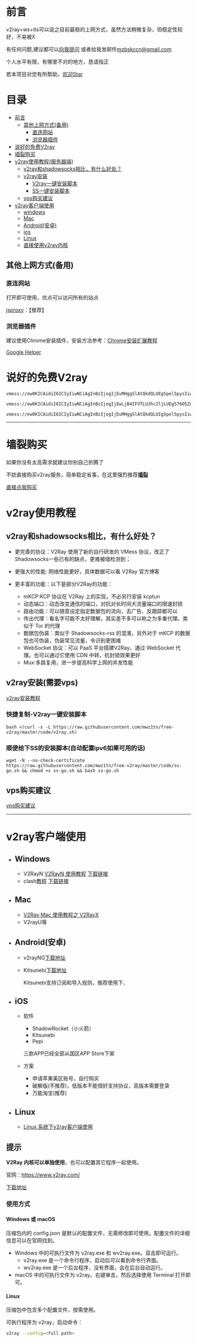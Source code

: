 # 前言
v2ray+ws+tls可以说之目前最稳的上网方式，虽然方法稍微复杂，但稳定性较好，不易被X

有任何问题,建议都可以[向我提问](https://github.com/mwz1tn/free-v2ray/issues)
或者给我发邮件[mzbskccn@gmail.com](Mailto://mzbskccn@gmail.com)

个人水平有限，有哪里不对的地方，恳请指正

若本项目对您有所帮助，[欢迎Star](https://github.com/mwz1tn/free-v2ray)

# 目录
- [前言](#前言)
    - [其他上网方式(备用)](#其他上网方式(备用))
        - [直连网站](#直连网站)
        - [浏览器插件](#浏览器插件)
- [说好的免费V2ray](#说好的免费V2ray)
- [墙裂购买](#墙裂购买)
- [v2ray使用教程(服务器端)](#v2ray使用教程)
    - [v2ray和shadowsocks相比，有什么好处？](#v2ray和shadowsocks相比，有什么好处？)
    - [v2ray安装](#v2ray安装(需要vps))
        - [V2ray一键安装脚本](#快捷复制-V2ray一键安装脚本)
        - [SS一键安装脚本](#顺便给下SS的安装脚本(自动配置ipv6如果可用的话))
    - [vps购买建议](#vps购买建议)
- [v2ray客户端使用](#v2ray客户端使用)
    - [windows](#windows)
    - [Mac](#Mac)
    - [Android(安卓)](#Android(安卓))
    - [ios](#ios)
    - [Linux](#Linux)
    - [直接使用v2ray内核](#提示)
    

## 其他上网方式(备用)

### 直连网站

打开即可使用，优点可以访问所有的站点

[jsproxy](https://jsproxy.cf/)：【推荐】

### 浏览器插件

建议使用Chrome安装插件，安装方法参考：[Chrome安装扩展教程](Other/7-2-chrome-setup-guide-cn.md#安装扩展)  

[Google Helper](http://googlehelper.net/)


# 说好的免费V2ray


```
vmess://ew0KICAidiI6ICIyIiwNCiAgInBzIjogIjEuMHggSlAtQkdQLUEg5pel5pysIiwNCiAgImFkZCI6ICJqcDAzLnFpYW5nbGllLm9yZyIsDQogICJwb3J0IjogIjgwIiwNCiAgImlkIjogIkY2NkEzNERELTI0QTktODQ3Qi0xMzAyLTcyQzk0RDk3RjgxNyIsDQogICJhaWQiOiAiMCIsDQogICJuZXQiOiAid3MiLA0KICAidHlwZSI6ICJub25lIiwNCiAgImhvc3QiOiAianAwMS1jeGlscy1jb20uYWxpa3VubHVuLmNvbSIsDQogICJwYXRoIjogIiIsDQogICJ0bHMiOiAiIg0KfQ==
```
```
vmess://ew0KICAidiI6ICIyIiwNCiAgInBzIjogIjEwLjB4IFVTLUJhc2ljLUEg576O5Zu9IiwNCiAgImFkZCI6ICJoNHZmdXRjaTEzeWxrZnV4Yncuc3RhdGljLnVzLnFpYW5nbGllLmNmIiwNCiAgInBvcnQiOiAiNDY1IiwNCiAgImlkIjogIkY2NkEzNERELTI0QTktODQ3Qi0xMzAyLTcyQzk0RDk3RjgxNyIsDQogICJhaWQiOiAiMiIsDQogICJuZXQiOiAid3MiLA0KICAidHlwZSI6ICJub25lIiwNCiAgImhvc3QiOiAiIiwNCiAgInBhdGgiOiAiIiwNCiAgInRscyI6ICIiDQp9
```
```
vmess://ew0KICAidiI6ICIyIiwNCiAgInBzIjogIjEuMHggSlAtQkdQLUIg5pel5pysIiwNCiAgImFkZCI6ICJqcDAyLnFpYW5nbGllLm9yZyIsDQogICJwb3J0IjogIjgwIiwNCiAgImlkIjogIkY2NkEzNERELTI0QTktODQ3Qi0xMzAyLTcyQzk0RDk3RjgxNyIsDQogICJhaWQiOiAiMCIsDQogICJuZXQiOiAid3MiLA0KICAidHlwZSI6ICJub25lIiwNCiAgImhvc3QiOiAianAxMC1iamV5b3UtY29tLmFsaWt1bmx1bi5jb20iLA0KICAicGF0aCI6ICIiLA0KICAidGxzIjogIiINCn0=
```

---

# 墙裂购买

如果你没有太高需求就建议你别自己折腾了

不妨直接购买v2ray服务，简单稳定省事，在这里强烈推荐[**墙裂**](./qianglie.md)

[直接点我购买](https://xn--noss43i.com/aff.php?aff=627)

# v2ray使用教程

## v2ray和shadowsocks相比，有什么好处？

* 更完善的协议：V2Ray 使用了新的自行研发的 VMess 协议，改正了 Shadowsocks一些已有的缺点，更难被墙检测到；
* 更强大的性能: 网络性能更好，具体数据可以看 V2Ray 官方博客
* 更丰富的功能：以下是部分V2Ray的功能：

    * mKCP:KCP 协议在 V2Ray 上的实现，不必另行安装 kcptun
    * 动态端口：动态改变通信的端口，对抗对长时间大流量端口的限速封锁
    * 路由功能：可以随意设定指定数据包的流向，去广告、反跟踪都可以
    * 传出代理：看名字可能不太好理解，其实差不多可以称之为多重代理。类似于 Tor 的代理
    * 数据包伪装：类似于 Shadowsocks-rss 的混淆，另外对于 mKCP 的数据包也可伪装，伪装常见流量，令识别更困难
    * WebSocket 协议：可以 PaaS 平台搭建V2Ray，通过 WebSocket 代理。也可以通过它使用 CDN 中转，抗封锁效果更好
    * Mux:多路复用，进一步提高科学上网的并发性能

## v2ray安装(需要vps)

[v2ray安装教程](./v2ray-install.md)

### 快捷复制-V2ray一键安装脚本
```
bash <(curl -s -L https://raw.githubusercontent.com/mwz1tn/free-v2ray/master/code/v2ray.sh)
```
### 顺便给下SS的安装脚本(自动配置ipv6如果可用的话)
```
wget -N --no-check-certificate https://raw.githubusercontent.com/mwz1tn/free-v2ray/master/code/ss-go.sh && chmod +x ss-go.sh && bash ss-go.sh
```
## vps购买建议

[vps购买建议](./vps.md)

---
# v2ray客户端使用

- ## Windows

    - V2RayN [V2RayN 使用教程](https://github.com/233boy/v2ray/wiki/V2RayN%E4%BD%BF%E7%94%A8%E6%95%99%E7%A8%8B)
    [下载链接](https://git.io/fjSfU)
    - clash[教程](./qianglie.md)
    [下载链接](https://git.io/fjyhN)
- ## Mac

    - [V2Ray Mac 使用教程之 V2RayX](https://github.com/Cenmrev/V2RayX)
    -  V2rayU等

- ## Android(安卓)

    - v2rayNG[下载地址](https://github.com/2dust/v2rayNG/releases)
    - Kitsunebi[下载地址](https://git.io/fjSfk)
        
        Kitsunebi支持订阅和导入规则，推荐使用下、


- ## iOS
    - 软件
        - ShadowRocket（小火箭）
        - Kitsunebi
        - Pepi

        三款APP已经全部从国区APP Store下架
    - 方案
        - 申请苹果美区账号，自行购买
        - 破解版(不推荐)，低版本不能很好支持协议，高版本需要登录
        - 万能淘宝(推荐)

- ## Linux

    - [Linux 系统下v2ray客户端使用](https://octopuspalm.top/2018/08/18/Linux%20%E7%B3%BB%E7%BB%9F%E4%B8%8Bv2ray%E5%AE%A2%E6%88%B7%E7%AB%AF%E4%BD%BF%E7%94%A8/)

## 提示

**V2Ray 内核可以单独使用**，也可以配置其它程序一起使用。

官网：https://www.v2ray.com/

[下载地址](https://github.com/v2ray/v2ray-core/releases)

### 使用方式

#### Windows 或 macOS

压缩包内的 config.json 是默认的配置文件，无需修改即可使用。配置文件的详细信息可以在官网找到。

* Windows 中的可执行文件为 v2ray.exe 和 wv2ray.exe。双击即可运行。
  * v2ray.exe 是一个命令行程序，启动后可以看到命令行界面。
  * wv2ray.exe 是一个后台程序，没有界面，会在后台自动运行。
* macOS 中的可执行文件为 v2ray。右键单击，然后选择使用 Terminal 打开即可。

#### Linux

压缩包中包含多个配置文件，按需使用。

可执行程序为 v2ray，启动命令：

```bash
v2ray --config=<full path>
```

